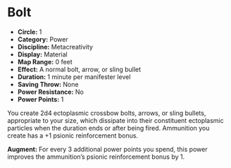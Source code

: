 # Bolt

- **Circle:** 1
- **Category:** Power
- **Discipline:** Metacreativity
- **Display:** Material
- **Map Range:** 0 feet
- **Effect:** A normal bolt, arrow, or sling bullet
- **Duration:** 1 minute per manifester level
- **Saving Throw:** None
- **Power Resistance:** No
- **Power Points:** 1

You create 2d4 ectoplasmic crossbow bolts, arrows, or sling bullets, appropriate to your size, which dissipate into their constituent ectoplasmic particles when the duration ends or after being fired. Ammunition you create has a +1 psionic reinforcement bonus.

**Augment:** For every 3 additional power points you spend, this power improves the ammunition’s psionic reinforcement bonus by 1.
